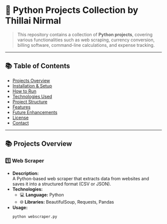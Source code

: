 # 🌟 **Python Projects Collection by Thillai Nirmal**

> This repository contains a collection of **Python projects**, covering various functionalities such as web scraping, currency conversion, billing software, command-line calculations, and expense tracking.

---

## 📚 **Table of Contents**
- [Projects Overview](#projects-overview)
- [Installation & Setup](#installation--setup)
- [How to Run](#how-to-run)
- [Technologies Used](#technologies-used)
- [Project Structure](#project-structure)
- [Features](#features)
- [Future Enhancements](#future-enhancements)
- [License](#license)
- [Contact](#contact)

---

## 📚 **Projects Overview**

### 1️⃣ **Web Scraper**
- **Description:**  
  A Python-based web scraper that extracts data from websites and saves it into a structured format (CSV or JSON).
- **Technologies:**  
  - 💻 **Language:** Python  
  - 🌐 **Libraries:** BeautifulSoup, Requests, Pandas  
- **Usage:**  
  ```bash
  python webscraper.py
